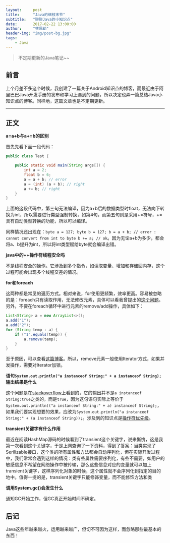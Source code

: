 ```yaml
---
layout:     post
title:      "Java的细枝末节"
subtitle:   "聊聊Java的小知识点"
date:       2017-02-22 13:00:00
author:     "林佩勤"
header-img: "img/post-bg.jpg"
tags:
    - Java
---
```


> 不定期更新的Java笔记~~


## 前言

上个月差不多这个时候，我创建了一篇关于Android知识点的博客，而最近由于阿里巴巴Java开发手册的发布和学习上遇到的问题，所以决定也弄一篇总结Java小知识点的博客。同样地，这篇文章也是不定期更新。

---

## 正文

**a=a+b与a+=b的区别**

首先先看下面一段代码：

```java
public class Test {

	public static void main(String args[]) {
		int a = 2;
		float b = 6;
		a = a + b; // error
		a = (int) (a + b); // right
		a += b; // right
	}
}
```

上面的这段代码中，第三句无法编译，因为a+b后的数据类型时float，无法向下转换为int，所以需要进行类型强制转换，如第4句，而第五句则是采用+=符号，+=具有自动类型转换的功能，所以可以编译。

同样情况还出现在：`byte a = 127; byte b = 127; b = a + b; // error : cannot convert from int to byte b += a; // ok`。因为无论a+b为多少，都会将a、b提升为int，所以将int类型赋给byte就会编译出错。

**java中的++操作符线程安全吗**

不是线程安全的操作。它涉及到多个指令，如读取变量、增加和存储回内存，这个过程可能会出现多个线程交差的情况。

**for和foreach**

这两种都是常见的遍历方式。相对来说，for使用更频繁，效率更高。容易被忽略的是：foreach只有读取作用，无法修改元素，具体可以看我曾提出的[这个问题](http://stackoverflow.com/questions/37135364/error-occured-while-using-java-foreach-statements)。另外，不要在foreach循环中进行元素的remove/add操作，具体如下：

```java
List<String> a = new ArrayList<>();
a.add("1");
a.add("2");
for (String temp : a) {
	if ("1".equals(temp)) {
		a.remove(temp);
	}
}
```

至于原因，可以查看[这篇博客](http://rongmayisheng.com/post/%E7%A0%B4%E9%99%A4%E8%BF%B7%E4%BF%A1java-util-arraylist%E5%9C%A8foreach%E5%BE%AA%E7%8E%AF%E9%81%8D%E5%8E%86%E6%97%B6%E5%8F%AF%E4%BB%A5%E5%88%A0%E9%99%A4%E5%85%83%E7%B4%A0)。所以，remove元素一般使用Iterator方式，如果并发操作，需要对Iterator加锁。

**语句`System.out.println("a instanceof String:" + a instanceof String);`输出结果是什么**

这个问题是在[stackoverflow](http://stackoverflow.com/questions/43156379/instanceof-operator-in-java)上看到的，它的输出并不是`a instanceof String:true`之类的，而是`true`，因为这句语句实际上等价于`System.out.println(("a instanceof String:" + a) instanceof String);`，如果我们要实现想要的效果，应改为`System.out.println("a instanceof String:" + (a instanceof String));`。涉及到的知识点是[操作符优先级](https://docs.oracle.com/javase/tutorial/java/nutsandbolts/operators.html)。

**transient关键字有什么作用**

最近在阅读HashMap源码的时候看到了transient这个关键字，说来惭愧，这是我第一次看到这个关键字，于是上网查询了一下资料，得到了答案：当类实现了Serilizable接口，这个类的所有属性和方法都会自动序列化，但在实际开发过程中，我们常常会遇到这样的情况：类有些属性需要序列化，有些不需要，如用户的敏感信息不希望在网络操作中被传输，那么这些信息对应的变量就可以加上transient关键字，这样序列化对象的时候，这个属性就不会序列化到指定的目的地中。值得一提的是，transient关键字只能修饰变量，而不能修饰方法和类

**调用System.gc()会发生什么**

通知GC开始工作，但GC真正开始时间不确定。

## 后记

Java这些年越来越火，运用越来越广，但切不可因为这样，而忽略那些最基本的东西！


